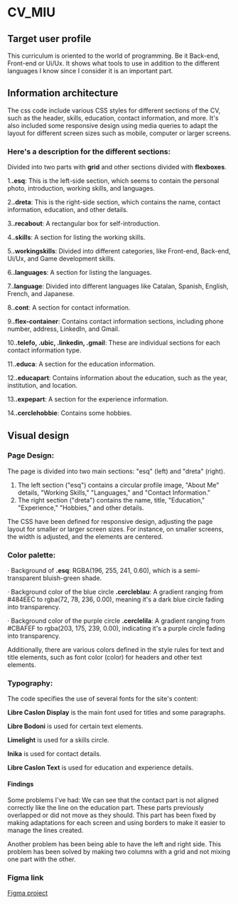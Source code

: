 # CV_MIU
## Target user profile ##
This curriculum is oriented to the world of programming. Be it Back-end, Front-end or Ui/Ux. It shows what tools to use in addition to the different languages I know since I consider it is an important part.
##  Information architecture ##
The css code include various CSS styles for different sections of the CV, such as the header, skills, education, contact information, and more. It's also included some responsive design using media queries to adapt the layout for different screen sizes such as mobile, computer or larger screens.

### Here's a description for the different sections: ###
Divided into two parts with **grid** and other sections divided with **flexboxes**.

1.**.esq**: This is the left-side section, which seems to contain the personal photo, introduction, working skills, and languages.

2.**.dreta**: This is the right-side section, which contains the name, contact information, education, and other details.

3.**.recabout**: A rectangular box for self-introduction.

4.**.skills**: A section for listing the working skills.

5.**.workingskills**: Divided into different categories, like Front-end, Back-end, Ui/Ux, and Game development skills.

6.**.languages**: A section for listing the languages.

7.**.language**: Divided into different languages like Catalan, Spanish, English, French, and Japanese.

8.**.cont**: A section for contact information.

9.**.flex-container**: Contains contact information sections, including phone number, address, LinkedIn, and Gmail.

10.**.telefo, .ubic, .linkedin, .gmail**: These are individual sections for each contact information type.

11.**.educa**: A section for the education information.

12.**.educapart**: Contains information about the education, such as the year, institution, and location.

13.**.expepart**:  A section for the experience information.

14.**.cerclehobbie**: Contains some hobbies.

## Visual design ##
 ### Page Design: ###
The page is divided into two main sections: "esq" (left) and "dreta" (right).

1. The left section ("esq") contains a circular profile image, "About Me" details, "Working Skills," "Languages," and "Contact Information."
2. The right section ("dreta") contains the name, title, "Education," "Experience," "Hobbies," and other details.

The CSS have been defined for responsive design, adjusting the page layout for smaller or larger screen sizes. For instance, on smaller screens, the width is adjusted, and the elements are centered.

  ### Color palette: ###

· Background of **.esq**: RGBA(196, 255, 241, 0.60), which is a semi-transparent bluish-green shade.

· Background color of the blue circle **.cercleblau**: A gradient ranging from #484EEC to rgba(72, 78, 236, 0.00), meaning it's a dark blue circle fading into transparency.

· Background color of the purple circle **.cerclelila**: A gradient ranging from #CBAFEF to rgba(203, 175, 239, 0.00), indicating it's a purple circle fading into transparency.


Additionally, there are various colors defined in the style rules for text and title elements, such as font color (color) for headers and other text elements.

 ### Typography: ###
The code specifies the use of several fonts for the site's content:

**Libre Caslon Display** is the main font used for titles and some paragraphs.

**Libre Bodoni** is used for certain text elements.

**Limelight** is used for a skills circle.

**Inika** is used for contact details.

**Libre Caslon Text** is used for education and experience details.

  #### Findings ####
  Some problems I've had:
  We can see that the contact part is not aligned correctly like the line on the education part. These parts previously overlapped or did not move as they should. This part has been fixed by making adaptations     for each screen and using borders to make it easier to manage the lines created.
  
  Another problem has been being able to have the left and right side. This problem has been solved by making two columns with a grid and not mixing one part with the other.
### Figma link ###
[Figma project](https://www.figma.com/file/sBZJWnLiLV3HrVwKcjhCy1/CVNOELIA?type=design&node-id=0%3A1&mode=design&t=MfX4mejM12gVohxr-1)
